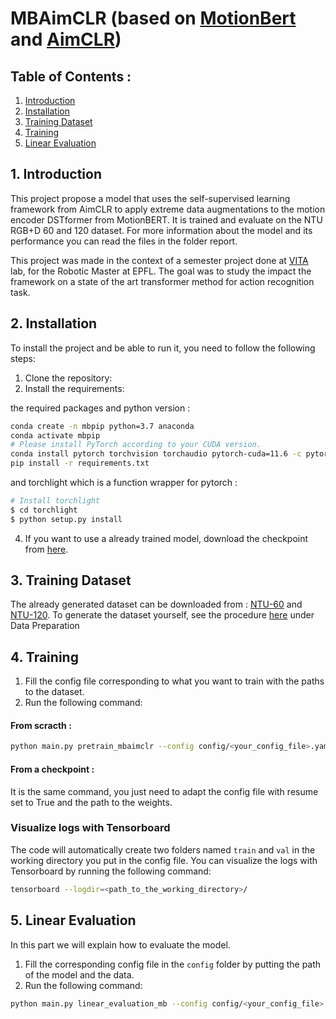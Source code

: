# MBAimCLR (based on [MotionBert](https://github.com/Walter0807/MotionBERT) and [AimCLR](https://github.com/Levigty/AimCLR/tree/main))

## Table of Contents :

1. [Introduction](#1-introduction)
2. [Installation](#2-installation)
3. [Training Dataset](#3-training-dataset)
4. [Training](#4-training)
5. [Linear Evaluation](#5-linear-evaluation)

## 1. Introduction

This project propose a model that uses the self-supervised learning framework from AimCLR to apply extreme data augmentations to the motion encoder DSTformer from MotionBERT. It is trained and evaluate on the NTU RGB+D 60 and 120 dataset. For more information about the model and its performance you can read the files in the folder report.

This project was made in the context of a semester project done at [VITA](https://www.epfl.ch/labs/vita/) lab, for the Robotic Master at EPFL. The goal was to study the impact the framework on a state of the art transformer method for action recognition task.

## 2. Installation

To install the project and be able to run it, you need to follow the following steps:

1. Clone the repository:
2. Install the requirements:

the required packages and python version :

```bash
conda create -n mbpip python=3.7 anaconda
conda activate mbpip
# Please install PyTorch according to your CUDA version.
conda install pytorch torchvision torchaudio pytorch-cuda=11.6 -c pytorch -c nvidia
pip install -r requirements.txt
```
and torchlight which is a function wrapper for pytorch :

```bash
# Install torchlight
$ cd torchlight
$ python setup.py install
```

4. If you want to use a already trained model, download the checkpoint from [here](https://drive.google.com/drive/u/0/folders/1QsNa07lTkTcnFVrvxEZ1RhJnvW1jtbug).

## 3. Training Dataset

The already generated dataset can be downloaded from : [NTU-60](https://drive.google.com/drive/folders/1WrTG9g-dit7RnaXZ6MR5STOiuaEptfuf) and [NTU-120](https://drive.google.com/drive/folders/1dn8VMcT9BYi0KHBkVVPFpiGlaTn2GnaX). To generate the dataset yourself, see the procedure [here](https://github.com/Levigty/AimCLR/blob/main/README.md) under Data Preparation

## 4. Training

1. Fill the config file corresponding to what you want to train with the paths to the dataset.
4. Run the following command:

#### From scracth :
```bash
python main.py pretrain_mbaimclr --config config/<your_config_file>.yaml
```
#### From a checkpoint :

It is the same command, you just need to adapt the config file with resume set to True and the path to the weights.

### Visualize logs with Tensorboard

The code will automatically create two folders named `train` and `val` in the working directory you put in the config file. You can visualize the logs with Tensorboard by running the following command:

```bash
tensorboard --logdir=<path_to_the_working_directory>/
```

## 5. Linear Evaluation

In this part we will explain how to evaluate the model.

1. Fill the corresponding config file in the `config` folder by putting the path of the model and the data.
4. Run the following command:

```bash
python main.py linear_evaluation_mb --config config/<your_config_file>.yaml
```